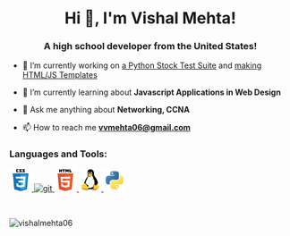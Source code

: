 <h1 align="center">Hi 👋, I'm Vishal Mehta!</h1>
<h3 align="center">A high school developer from the United States!</h3>

- 🔭 I’m currently working on [a Python Stock Test Suite](https://github.com/VishalMehta06/stock-test-suite) and [making HTML/JS Templates](https://github.com/VishalMehta06/html-templates)

- 🌱 I’m currently learning about **Javascript Applications in Web Design**

- 💬 Ask me anything about **Networking, CCNA**

- 📫 How to reach me **vvmehta06@gmail.com**

<h3 align="left">Languages and Tools:</h3>
<p align="left"> <a href="https://www.w3schools.com/css/" target="_blank" rel="noreferrer"> <img src="https://raw.githubusercontent.com/devicons/devicon/master/icons/css3/css3-original-wordmark.svg" alt="css3" width="40" height="40"/> </a> <a href="https://git-scm.com/" target="_blank" rel="noreferrer"> <img src="https://www.vectorlogo.zone/logos/git-scm/git-scm-icon.svg" alt="git" width="40" height="40"/> </a> <a href="https://www.w3.org/html/" target="_blank" rel="noreferrer"> <img src="https://raw.githubusercontent.com/devicons/devicon/master/icons/html5/html5-original-wordmark.svg" alt="html5" width="40" height="40"/> </a> <a href="https://www.linux.org/" target="_blank" rel="noreferrer"> <img src="https://raw.githubusercontent.com/devicons/devicon/master/icons/linux/linux-original.svg" alt="linux" width="40" height="40"/> </a> <a href="https://www.python.org" target="_blank" rel="noreferrer"> <img src="https://raw.githubusercontent.com/devicons/devicon/master/icons/python/python-original.svg" alt="python" width="40" height="40"/> </a> </p>
<br>
<p align="center"><img align="left" src="https://github-readme-stats.vercel.app/api/top-langs?username=vishalmehta06&show_icons=true&locale=en&layout=compact" alt="vishalmehta06" /></p>
